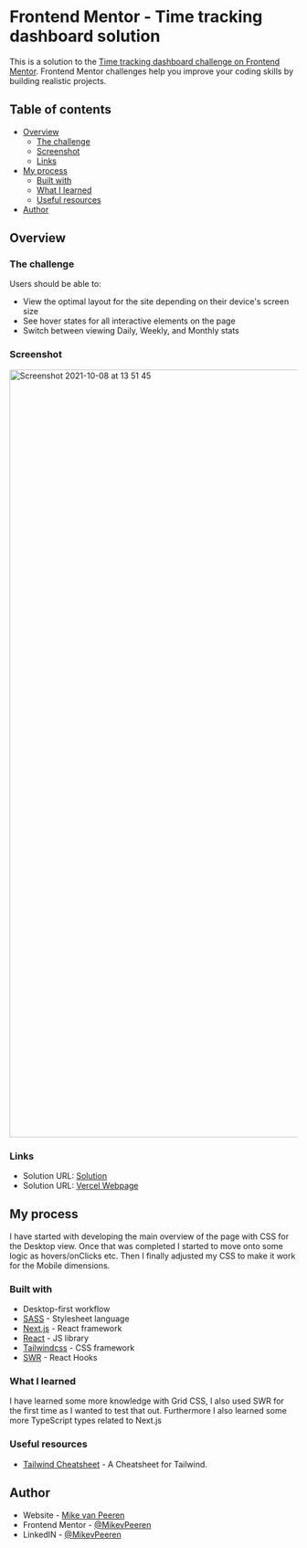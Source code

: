 # Frontend Mentor - Time tracking dashboard solution

This is a solution to the [Time tracking dashboard challenge on Frontend Mentor](https://www.frontendmentor.io/challenges/time-tracking-dashboard-UIQ7167Jw). Frontend Mentor challenges help you improve your coding skills by building realistic projects.

## Table of contents

- [Overview](#overview)
  - [The challenge](#the-challenge)
  - [Screenshot](#screenshot)
  - [Links](#links)
- [My process](#my-process)
  - [Built with](#built-with)
  - [What I learned](#what-i-learned)
  - [Useful resources](#useful-resources)
- [Author](#author)

## Overview

### The challenge

Users should be able to:

- View the optimal layout for the site depending on their device's screen size
- See hover states for all interactive elements on the page
- Switch between viewing Daily, Weekly, and Monthly stats

### Screenshot

<img width="1344" alt="Screenshot 2021-10-08 at 13 51 45" src="https://user-images.githubusercontent.com/15649037/136552145-d8dc8999-faf9-47d0-a388-2787e75e5878.png">

### Links

- Solution URL: [Solution](https://www.frontendmentor.io/solutions/time-tracking-dashboard-with-nextjsreacttailwindcss-mIZKpUql7)
- Solution URL: [Vercel Webpage](time-tracking-dashboard-peach.vercel.app)

## My process

I have started with developing the main overview of the page with CSS for the Desktop view. Once that was completed I started to move onto some logic as hovers/onClicks etc. Then I finally adjusted my CSS to make it work for the Mobile dimensions.

### Built with

- Desktop-first workflow
- [SASS](https://sass-lang.com/) - Stylesheet language
- [Next.js](https://nextjs.org/) - React framework
- [React](https://reactjs.org/) - JS library
- [Tailwindcss](https://tailwindcss.com/) - CSS framework
- [SWR](https://swr.vercel.app/) - React Hooks

### What I learned

I have learned some more knowledge with Grid CSS, I also used SWR for the first time as I wanted to test that out. Furthermore I also learned some more TypeScript types related to Next.js

### Useful resources

- [Tailwind Cheatsheet](https://nerdcave.com/tailwind-cheat-sheet) - A Cheatsheet for Tailwind.

## Author

- Website - [Mike van Peeren](https://mikevpeeren.nl/)
- Frontend Mentor - [@MikevPeeren](https://www.frontendmentor.io/profile/MikevPeeren)
- LinkedIN - [@MikevPeeren](https://www.linkedin.com/in/mikevpeeren/)
